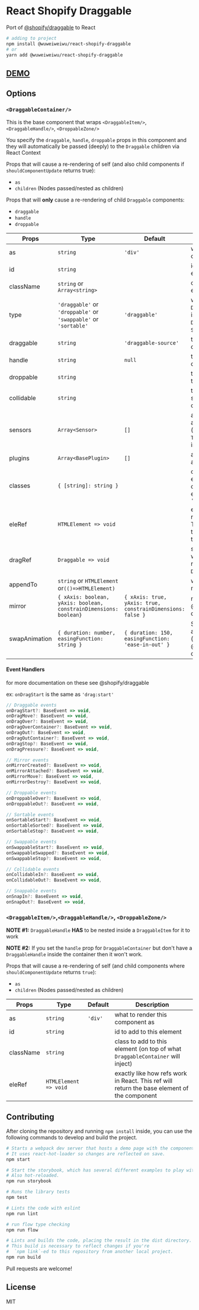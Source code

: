 # React Shopify Draggable

Port of [@shopify/draggable](https://github.com/Shopify/draggable) to React

```bash
# adding to project
npm install @wuweiweiwu/react-shopify-draggable
# or
yarn add @wuweiweiwu/react-shopify-draggable
```

## [DEMO]()

## Options

### `<DraggableContainer/>`

This is the base component that wraps `<DraggableItem/>`,`<DraggableHandle/>`, `<DroppableZone/>`

You specify the `draggable`, `handle`, `droppable` props in this component and they will automatically be passed (deeply) to the `Draggable` children via React Context

Props that will cause a re-rendering of self (and also child components if `shouldComponentUpdate` returns true):

* `as`
* `children` (Nodes passed/nested as children)

Props that will **only** cause a re-rendering of child `Draggable` components:

* `draggable`
* `handle`
* `droppable`

| Props         | Type                                                              | Default                                                    | Description                                                                                 |
| ------------- | ----------------------------------------------------------------- | ---------------------------------------------------------- | ------------------------------------------------------------------------------------------- |
| as            | `string`                                                          | `'div'`                                                    | what to render this component as                                                            |
| id            | `string`                                                          |                                                            | id to add to this element                                                                   |
| className     | `string` or `Array<string>`                                       |                                                            | class to add to this element                                                                |
| type          | `'draggable'` or `'droppable'` or `'swappable'` or `'sortable'`   | `'draggable'`                                              | what type of `Draggable` instance is it? `Draggable`, `Droppable`, `Swappable`, `Sortable`. |
| draggable     | `string`                                                          | `'draggable-source'`                                       | the class added to draggable items                                                          |
| handle        | `string`                                                          | `null`                                                     | the class added to draggable handles                                                        |
| droppable     | `string`                                                          |                                                            | the class added to the droppable zone                                                       |
| collidable    | `string`                                                          |                                                            | the class that specifies the collidable elements                                            |
| sensors       | `Array<Sensor>`                                                   | `[]`                                                       | additional sensors added to `Draggable` (`MouseSensor` & `TouchSensor` already included)    |
| plugins       | `Array<BasePlugin>`                                               | `[]`                                                       | additional plugins added to `Draggable`                                                     |
| classes       | `{ [string]: string }`                                            |                                                            | object keyed by events. Values are classnames added. ex: `{ 'drag:start': '.add-class' }`   |
| eleRef        | `HTMLElement => void`                                             |                                                            | exactly like how refs work in React. This ref will return the base element of the component |
| dragRef       | `Draggable => void`                                               |                                                            | similar to how refs work in React. This ref will return the `Draggable` instance            |
| appendTo      | `string` or `HTMLElement` or`(()=>HTMLElement)`                   |                                                            | what to append the mirror element to                                                        |
| mirror        | `{ xAxis: boolean, yAxis: boolean, constrainDimensions: boolean}` | `{ xAxis: true, yAxis: true, constrainDimensions: false }` | mirror options (see @shopify/draggable docs)                                                |
| swapAnimation | `{ duration: number, easingFunction: string }`                    | `{ duration: 150, easingFunction: 'ease-in-out' }`         | Sortable swap animation options (see @shopify/draggable docs)                               |

#### Event Handlers

for more documentation on these see @shopify/draggable

ex: `onDragStart` is the same as `'drag:start'`

```javascript
// Draggable events
onDragStart?: BaseEvent => void,
onDragMove?: BaseEvent => void,
onDragOver?: BaseEvent => void,
onDragOverContainer?: BaseEvent => void,
onDragOut?: BaseEvent => void,
onDragOutContainer?: BaseEvent => void,
onDragStop?: BaseEvent => void,
onDragPressure?: BaseEvent => void,

// Mirror events
onMirrorCreated?: BaseEvent => void,
onMirrorAttached?: BaseEvent => void,
onMirrorMove?: BaseEvent => void,
onMirrorDestroy?: BaseEvent => void,

// Droppable events
onDroppableOver?: BaseEvent => void,
onDroppableOut?: BaseEvent => void,

// Sortable events
onSortableStart?: BaseEvent => void,
onSortableSorted?: BaseEvent => void,
onSortableStop?: BaseEvent => void,

// Swappable events
onSwappableStart?: BaseEvent => void,
onSwappableSwapped?: BaseEvent => void,
onSwappableStop?: BaseEvent => void,

// Collidable events
onCollidableIn?: BaseEvent => void,
onCollidableOut?: BaseEvent => void,

// Snappable events
onSnapIn?: BaseEvent => void,
onSnapOut?: BaseEvent => void,
```

### `<DraggableItem/>`,`<DraggableHandle/>`, `<DroppableZone/>`

**NOTE #1:** `DraggableHandle` **HAS** to be nested inside a `DraggableItem` for it to work

**NOTE #2:** If you set the `handle` prop for `DraggableContainer` but don't have a `DraggableHandle` inside the container then it won't work.

Props that will cause a re-rendering of self (and child components where `shouldComponentUpdate` returns `true`):

* `as`
* `children` (Nodes passed/nested as children)

| Props     | Type                  | Default | Description                                                                                 |
| --------- | --------------------- | ------- | ------------------------------------------------------------------------------------------- |
| as        | `string`              | `'div'` | what to render this component as                                                            |
| id        | `string`              |         | id to add to this element                                                                   |
| className | `string`              |         | class to add to this element (on top of what `DraggableContainer` will inject)              |
| eleRef    | `HTMLElement => void` |         | exactly like how refs work in React. This ref will return the base element of the component |

## Contributing

After cloning the repository and running `npm install` inside, you can use the following commands to develop and build the project.

```sh
# Starts a webpack dev server that hosts a demo page with the component.
# It uses react-hot-loader so changes are reflected on save.
npm start

# Start the storybook, which has several different examples to play with.
# Also hot-reloaded.
npm run storybook

# Runs the library tests
npm test

# Lints the code with eslint
npm run lint

# run flow type checking
npm run flow

# Lints and builds the code, placing the result in the dist directory.
# This build is necessary to reflect changes if you're
#  `npm link`-ed to this repository from another local project.
npm run build
```

Pull requests are welcome!

## License

MIT
